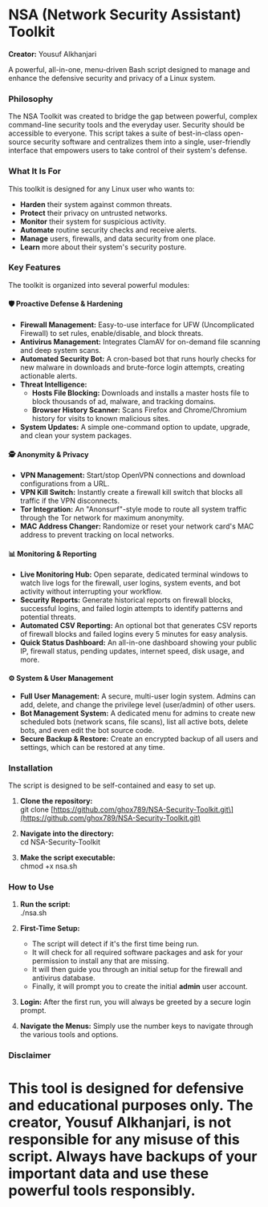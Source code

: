 # **NSA (Network Security Assistant) Toolkit**

**Creator:** Yousuf Alkhanjari

A powerful, all-in-one, menu-driven Bash script designed to manage and enhance the defensive security and privacy of a Linux system.

### **Philosophy**

The NSA Toolkit was created to bridge the gap between powerful, complex command-line security tools and the everyday user. Security should be accessible to everyone. This script takes a suite of best-in-class open-source security software and centralizes them into a single, user-friendly interface that empowers users to take control of their system's defense.

### **What It Is For**

This toolkit is designed for any Linux user who wants to:

* **Harden** their system against common threats.  
* **Protect** their privacy on untrusted networks.  
* **Monitor** their system for suspicious activity.  
* **Automate** routine security checks and receive alerts.  
* **Manage** users, firewalls, and data security from one place.  
* **Learn** more about their system's security posture.

### **Key Features**

The toolkit is organized into several powerful modules:

#### **🛡️ Proactive Defense & Hardening**

* **Firewall Management:** Easy-to-use interface for UFW (Uncomplicated Firewall) to set rules, enable/disable, and block threats.  
* **Antivirus Management:** Integrates ClamAV for on-demand file scanning and deep system scans.  
* **Automated Security Bot:** A cron-based bot that runs hourly checks for new malware in downloads and brute-force login attempts, creating actionable alerts.  
* **Threat Intelligence:**  
  * **Hosts File Blocking:** Downloads and installs a master hosts file to block thousands of ad, malware, and tracking domains.  
  * **Browser History Scanner:** Scans Firefox and Chrome/Chromium history for visits to known malicious sites.  
* **System Updates:** A simple one-command option to update, upgrade, and clean your system packages.

#### **🕵️ Anonymity & Privacy**

* **VPN Management:** Start/stop OpenVPN connections and download configurations from a URL.  
* **VPN Kill Switch:** Instantly create a firewall kill switch that blocks all traffic if the VPN disconnects.  
* **Tor Integration:** An "Anonsurf"-style mode to route all system traffic through the Tor network for maximum anonymity.  
* **MAC Address Changer:** Randomize or reset your network card's MAC address to prevent tracking on local networks.

#### **📊 Monitoring & Reporting**

* **Live Monitoring Hub:** Open separate, dedicated terminal windows to watch live logs for the firewall, user logins, system events, and bot activity without interrupting your workflow.  
* **Security Reports:** Generate historical reports on firewall blocks, successful logins, and failed login attempts to identify patterns and potential threats.  
* **Automated CSV Reporting:** An optional bot that generates CSV reports of firewall blocks and failed logins every 5 minutes for easy analysis.  
* **Quick Status Dashboard:** An all-in-one dashboard showing your public IP, firewall status, pending updates, internet speed, disk usage, and more.

#### **⚙️ System & User Management**

* **Full User Management:** A secure, multi-user login system. Admins can add, delete, and change the privilege level (user/admin) of other users.  
* **Bot Management System:** A dedicated menu for admins to create new scheduled bots (network scans, file scans), list all active bots, delete bots, and even edit the bot source code.  
* **Secure Backup & Restore:** Create an encrypted backup of all users and settings, which can be restored at any time.

### **Installation**

The script is designed to be self-contained and easy to set up.

1. **Clone the repository:**  
   git clone \[https://github.com/ghox789/NSA-Security-Toolkit.git\](https://github.com/ghox789/NSA-Security-Toolkit.git)

2. **Navigate into the directory:**  
   cd NSA-Security-Toolkit

3. **Make the script executable:**  
   chmod \+x nsa.sh

### **How to Use**

1. **Run the script:**  
   ./nsa.sh

2. **First-Time Setup:**  
   * The script will detect if it's the first time being run.  
   * It will check for all required software packages and ask for your permission to install any that are missing.  
   * It will then guide you through an initial setup for the firewall and antivirus database.  
   * Finally, it will prompt you to create the initial **admin** user account.  
3. **Login:** After the first run, you will always be greeted by a secure login prompt.  
4. **Navigate the Menus:** Simply use the number keys to navigate through the various tools and options.

### **Disclaimer**

This tool is designed for **defensive and educational purposes only**. The creator, Yousuf Alkhanjari, is not responsible for any misuse of this script. Always have backups of your important data and use these powerful tools responsibly.
=======
